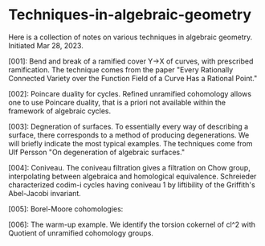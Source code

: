 # Techniques-in-algebraic-geometry

Here is a collection of notes on various techniques in algebraic geometry. Initiated Mar 28, 2023.

[001]: Bend and break of a ramified cover Y->X of curves, with prescribed ramification. The technique comes from the paper "Every Rationally Connected Variety over the Function Field of a Curve Has a Rational Point." 

[002]: Poincare duality for cycles. Refined unramified cohomology allows one to use Poincare duality, that is a priori not available within the framework of algebraic cycles.

[003]: Degneration of surfaces. To essentially every way of describing a surface, there corresponds to a method of producing degenerations. We will briefly indicate the most typical examples. The techniques come from Ulf Persson "On degeneration of algebraic surfaces."

[004]: Coniveau. The coniveau filtration gives a filtration on Chow group, interpolating between algebraica and homological equivalence. Schreieder characterized codim-i cycles having coniveau 1 by liftibility of the Griffith's Abel-Jacobi invariant.

[005]: Borel-Moore cohomologies:

[006]: The warm-up example. We identify the torsion cokernel of cl^2 with Quotient of unramified cohomology groups.
